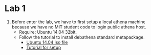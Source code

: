 # Lab 1
1. Before enter the lab, we have to first setup a local athena machine because we have no MIT student code to login public athena host.
    + Require: Ubuntu 14.04 32bit.
    + Follow the tutorial to install debathena standard metapackage.
      + [Ubuntu 14.04 iso file](https://releases.ubuntu.com/14.04/ubuntu-14.04.6-desktop-i386.iso)
      + [Tutorial for setup](https://kb.mit.edu/confluence/pages/viewpage.action;jsessionid=C41777EAE7A587A2A0C394246BAF6454?pageId=152594763)

